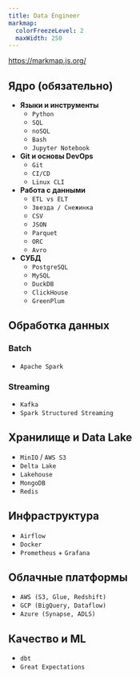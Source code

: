 ```yaml
---
title: Data Engineer
markmap:
  colorFreezeLevel: 2
  maxWidth: 250
---
```


https://markmap.js.org/

## **Ядро (обязательно)**

- **Языки и инструменты**
  - `Python`
  - `SQL`
  - `noSQL`
  - `Bash`
  - `Jupyter Notebook`
- **Git и основы DevOps**
  - `Git`
  - `CI/CD`
  - `Linux CLI`
- **Работа с данными**
  - `ETL vs ELT`
  - `Звезда / Снежинка`
  - `CSV`
  - `JSON`
  - `Parquet`
  - `ORC`
  - `Avro`
- **СУБД**
  - `PostgreSQL`
  - `MySQL`
  - `DuckDB`
  - `ClickHouse`
  - `GreenPlum`

## **Обработка данных**

### **Batch**
- `Apache Spark`

### **Streaming**
- `Kafka`
- `Spark Structured Streaming`

## **Хранилище и Data Lake**

- `MinIO` / `AWS S3`
- `Delta Lake`
- `Lakehouse`
- `MongoDB`
- `Redis`

## **Инфраструктура**

- `Airflow`
- `Docker`
- `Prometheus` + `Grafana`

## **Облачные платформы**

- `AWS (S3, Glue, Redshift)`
- `GCP (BigQuery, Dataflow)`
- `Azure (Synapse, ADLS)`

## **Качество и ML**

- `dbt`
- `Great Expectations`
